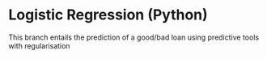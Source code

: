 # Logistic Regression (Python)
This branch entails the prediction of a good/bad loan using predictive tools with regularisation
